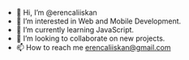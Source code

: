 - 👋 Hi, I’m @erencaliiskan
- 👀 I’m interested in Web and Mobile Development.
- 🌱 I’m currently learning JavaScript.
- 💞️ I’m looking to collaborate on new projects.
- 📫 How to reach me erencaliiskan@gmail.com

<!---
erencaliiskan/erencaliiskan is a ✨ special ✨ repository because its `README.md` (this file) appears on your GitHub profile.
You can click the Preview link to take a look at your changes.
--->

